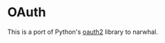 OAuth
=====

This is a port of Python's [oauth2][1] library to narwhal.

[1]:http://github.com/simplegeo/python-oauth2
